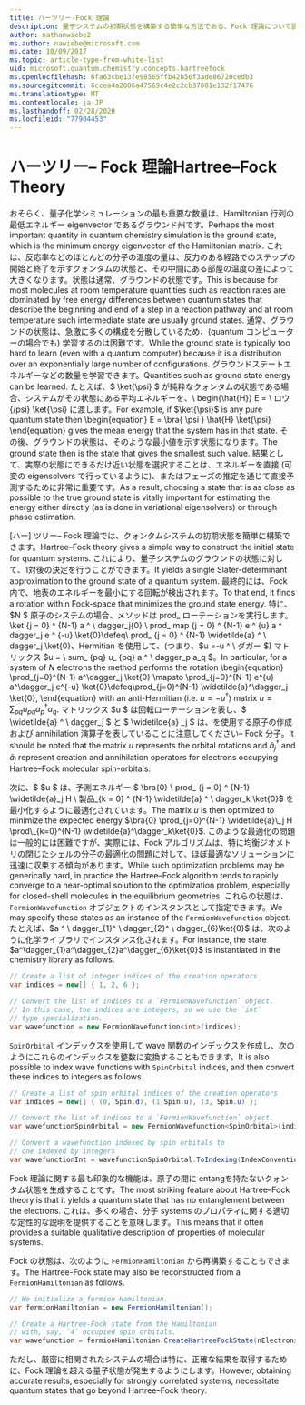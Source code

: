 ```yaml
---
title: ハーツリー-Fock 理論
description: 量子システムの初期状態を構築する簡単な方法である、Fock 理論について説明します。
author: nathanwiebe2
ms.author: nawiebe@microsoft.com
ms.date: 10/09/2017
ms.topic: article-type-from-white-list
uid: microsoft.quantum.chemistry.concepts.hartreefock
ms.openlocfilehash: 6fa63cbe13fe98565ffb42b56f3ade86720cedb3
ms.sourcegitcommit: 6ccea4a2006a47569c4e2c2cb37001e132f17476
ms.translationtype: MT
ms.contentlocale: ja-JP
ms.lasthandoff: 02/28/2020
ms.locfileid: "77904453"
---
```

# <a name="hartreefock-theory"></a><span data-ttu-id="973b6-103">ハーツリー– Fock 理論</span><span class="sxs-lookup"><span data-stu-id="973b6-103">Hartree–Fock Theory</span></span>

<span data-ttu-id="973b6-104">おそらく、量子化学シミュレーションの最も重要な数量は、Hamiltonian 行列の最低エネルギー eigenvector であるグラウンド州です。</span><span class="sxs-lookup"><span data-stu-id="973b6-104">Perhaps the most important quantity in quantum chemistry simulation is the ground state, which is the minimum energy eigenvector of the Hamiltonian matrix.</span></span>
<span data-ttu-id="973b6-105">これは、反応率などのほとんどの分子の温度の量は、反力のある経路でのステップの開始と終了を示すクォンタムの状態と、その中間にある部屋の温度の差によって大きくなります。状態は通常、グラウンドの状態です。</span><span class="sxs-lookup"><span data-stu-id="973b6-105">This is because for most molecules at room temperature quantities such as reaction rates are dominated by free energy differences between quantum states that describe the beginning and end of a step in a reaction pathway and at room temperature such intermediate state are usually ground states.</span></span>
<span data-ttu-id="973b6-106">通常、グラウンドの状態は、急激に多くの構成を分散しているため、(quantum コンピューターの場合でも) 学習するのは困難です。</span><span class="sxs-lookup"><span data-stu-id="973b6-106">While the ground state is typically too hard to learn (even with a quantum computer) because it is a distribution over an exponentially large number of configurations.</span></span>
<span data-ttu-id="973b6-107">グラウンドステートエネルギーなどの数量を学習できます。</span><span class="sxs-lookup"><span data-stu-id="973b6-107">Quantities such as ground state energy can be learned.</span></span>
<span data-ttu-id="973b6-108">たとえば、$ \ket{\psi} $ が純粋なクォンタムの状態である場合、システムがその状態にある平均エネルギーを、\ begin{\hat{H}} E = \ ロウ {/psi} \ket{\psi} に渡します。</span><span class="sxs-lookup"><span data-stu-id="973b6-108">For example, if $\ket{\psi}$ is any pure quantum state then \begin{equation} E = \bra{ \psi } \hat{H} \ket{\psi} \end{equation} gives the mean energy that the system has in that state.</span></span>
<span data-ttu-id="973b6-109">その後、グラウンドの状態は、そのような最小値を示す状態になります。</span><span class="sxs-lookup"><span data-stu-id="973b6-109">The ground state then is the state that gives the smallest such value.</span></span> <span data-ttu-id="973b6-110">結果として、実際の状態にできるだけ近い状態を選択することは、エネルギーを直接 (可変の eigensolvers で行っているように)、またはフェーズの推定を通じて直接予測するために非常に重要です。</span><span class="sxs-lookup"><span data-stu-id="973b6-110">As a result, choosing a state that is as close as possible to the true ground state is vitally important for estimating the energy either directly (as is done in variational eigensolvers) or through phase estimation.</span></span>

<span data-ttu-id="973b6-111">[ハー] ツリー– Fock 理論では、クォンタムシステムの初期状態を簡単に構築できます。</span><span class="sxs-lookup"><span data-stu-id="973b6-111">Hartree–Fock theory gives a simple way to construct the initial state for quantum systems.</span></span> <span data-ttu-id="973b6-112">これにより、量子システムのグラウンドの状態に対して、1対後の決定を行うことができます。</span><span class="sxs-lookup"><span data-stu-id="973b6-112">It yields a single Slater-determinant approximation to the ground state of a quantum system.</span></span> <span data-ttu-id="973b6-113">最終的には、Fock 内で、地表のエネルギーを最小にする回転が検出されます。</span><span class="sxs-lookup"><span data-stu-id="973b6-113">To that end, it finds a rotation within Fock-space that minimizes the ground state energy.</span></span> <span data-ttu-id="973b6-114">特に、$N $ 原子のシステムの場合、メソッドは prod_ ローテーションを実行します。 \ket {j = 0} ^ {N-1} a ^ \ dagger_j{0} \ prod_ map {j = 0} ^ {N-1} e ^ {u} a ^ dagger_j e ^ {-u} \ket{0}\defeq\ prod_ {j = 0} ^ {N-1} \widetilde{a} ^ \ dagger_j \ket{0}、Hermitian を使用して、(つまり、$u =-u ^ \ ダガー $) マトリックス $u = \ sum_ {pq} u_ {pq} a ^ \ dagger_p a_q $。</span><span class="sxs-lookup"><span data-stu-id="973b6-114">In particular, for a system of $N$ electrons the method performs the rotation \begin{equation} \prod_{j=0}^{N-1} a^\dagger_j \ket{0} \mapsto \prod_{j=0}^{N-1} e^{u} a^\dagger_j e^{-u} \ket{0}\defeq\prod_{j=0}^{N-1}  \widetilde{a}^\dagger_j  \ket{0}, \end{equation} with an anti-Hermitian (i.e. $u= -u^\dagger$) matrix $u = \sum_{pq} u_{pq} a^\dagger_p a_q$.</span></span> <span data-ttu-id="973b6-115">マトリックス $u $ は回転ローテーションを表し、$ \widetilde{a} ^ \ dagger_j $ と $ \widetilde{a} _j $ は、を使用する原子の作成および annihilation 演算子を表していることに注意してください– Fock 分子。</span><span class="sxs-lookup"><span data-stu-id="973b6-115">It should be noted that the matrix $u$ represents the orbital rotations and $\widetilde{a}^\dagger_j$ and $\widetilde{a}_j$ represent creation and annihilation operators for electrons occupying Hartree–Fock molecular spin-orbitals.</span></span>


<span data-ttu-id="973b6-116">次に、$ $u $ は、予測エネルギー $ \bra{0} \ prod_ {j = 0} ^ {N-1} \widetilde{a}\_j H \ 製品\_{k = 0} ^ {N-1} \widetilde{a} ^ \ dagger_k \ket{0}$ を最小化するように最適化されています。</span><span class="sxs-lookup"><span data-stu-id="973b6-116">The matrix $u$ is then optimized to minimize the expected energy $\bra{0} \prod_{j=0}^{N-1}  \widetilde{a}\_j  H \prod\_{k=0}^{N-1}  \widetilde{a}^\dagger_k\ket{0}$.</span></span> <span data-ttu-id="973b6-117">このような最適化の問題は一般的には困難ですが、実際には、Fock アルゴリズムは、特に均衡ジオメトリの閉じたシェルの分子の最適化の問題に対して、ほぼ最適なソリューションに迅速に収束する傾向があります。</span><span class="sxs-lookup"><span data-stu-id="973b6-117">While such optimization problems may be generically hard, in practice the Hartree–Fock algorithm tends to rapidly converge to a near-optimal solution to the optimization problem, especially for closed-shell molecules in the equilibrium geometries.</span></span> <span data-ttu-id="973b6-118">これらの状態は、`FermionWavefunction` オブジェクトのインスタンスとして指定できます。</span><span class="sxs-lookup"><span data-stu-id="973b6-118">We may specify these states as an instance of the `FermionWavefunction` object.</span></span> <span data-ttu-id="973b6-119">たとえば、$a ^ \ dagger_{1}^ \ dagger_{2}^ \ dagger_{6}\ket{0}$ は、次のように化学ライブラリでインスタンス化されます。</span><span class="sxs-lookup"><span data-stu-id="973b6-119">For instance, the state $a^\dagger_{1}a^\dagger_{2}a^\dagger_{6}\ket{0}$ is instantiated in the chemistry library as follows.</span></span>
```csharp
// Create a list of integer indices of the creation operators
var indices = new[] { 1, 2, 6 };

// Convert the list of indices to a `FermionWavefunction` object.
// In this case, the indices are integers, so we use the `int`
// type specialization.
var wavefunction = new FermionWavefunction<int>(indices);
```
<span data-ttu-id="973b6-120">`SpinOrbital` インデックスを使用して wave 関数のインデックスを作成し、次のようにこれらのインデックスを整数に変換することもできます。</span><span class="sxs-lookup"><span data-stu-id="973b6-120">It is also possible to index wave functions with `SpinOrbital` indices, and then convert these indices to integers as follows.</span></span>
```csharp
// Create a list of spin orbital indices of the creation operators
var indices = new[] { (0, Spin.d), (1,Spin.u), (3, Spin.u) };

// Convert the list of indices to a `FermionWavefunction` object.
var wavefunctionSpinOrbital = new FermionWavefunction<SpinOrbital>(indices.ToSpinOrbitals());

// Convert a wavefunction indexed by spin orbitals to
// one indexed by integers
var wavefunctionInt = wavefunctionSpinOrbital.ToIndexing(IndexConvention.UpDown);
```

<span data-ttu-id="973b6-121">Fock 理論に関する最も印象的な機能は、原子の間に entangを持たないクォンタム状態を生成することです。</span><span class="sxs-lookup"><span data-stu-id="973b6-121">The most striking feature about Hartree–Fock theory is that it yields a quantum state that has no entanglement between the electrons.</span></span>
<span data-ttu-id="973b6-122">これは、多くの場合、分子 systems のプロパティに関する適切な定性的な説明を提供することを意味します。</span><span class="sxs-lookup"><span data-stu-id="973b6-122">This means that it often provides a suitable qualitative description of properties of molecular systems.</span></span> 

<span data-ttu-id="973b6-123">Fock の状態は、次のように `FermionHamiltonian` から再構築することもできます。</span><span class="sxs-lookup"><span data-stu-id="973b6-123">The Hartree-Fock state may also be reconstructed from a `FermionHamiltonian`  as follows.</span></span>
```csharp
// We initialize a fermion Hamiltonian.
var fermionHamiltonian = new FermionHamiltonian();

// Create a Hartree-Fock state from the Hamiltonian 
// with, say, `4` occupied spin orbitals.
var wavefunction = fermionHamiltonian.CreateHartreeFockState(nElectrons: 4);
```

<span data-ttu-id="973b6-124">ただし、厳密に相関されたシステムの場合は特に、正確な結果を取得するために、Fock 理論を超える量子状態が発生するようにします。</span><span class="sxs-lookup"><span data-stu-id="973b6-124">However, obtaining accurate results, especially for strongly correlated systems, necessitate quantum states that go beyond Hartree–Fock theory.</span></span>
